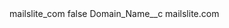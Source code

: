 <?xml version="1.0" encoding="UTF-8"?>
<CustomMetadata xmlns="http://soap.sforce.com/2006/04/metadata" xmlns:xsi="http://www.w3.org/2001/XMLSchema-instance" xmlns:xsd="http://www.w3.org/2001/XMLSchema">
    <label>mailslite_com</label>
    <protected>false</protected>
    <values>
        <field>Domain_Name__c</field>
        <value xsi:type="xsd:string">mailslite.com</value>
    </values>
</CustomMetadata>
